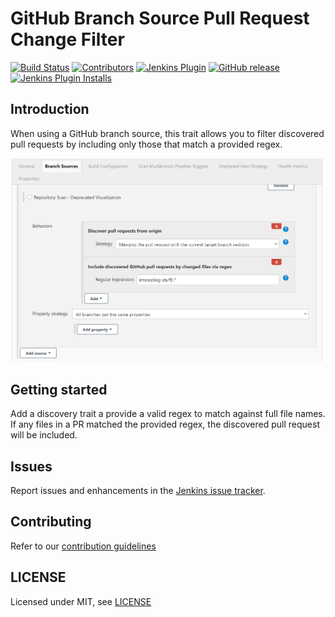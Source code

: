 # GitHub Branch Source Pull Request Change Filter

[![Build Status](https://ci.jenkins.io/job/Plugins/job/github-branch-pr-change-filter-plugin/job/master/badge/icon)](https://ci.jenkins.io/job/Plugins/job/github-branch-pr-change-filter-plugin/job/master/)
[![Contributors](https://img.shields.io/github/contributors/jenkinsci/github-branch-pr-change-filter-plugin.svg)](https://github.com/jenkinsci/github-branch-pr-change-filter-plugin/graphs/contributors)
[![Jenkins Plugin](https://img.shields.io/jenkins/plugin/v/github-branch-pr-change-filter.svg)](https://plugins.jenkins.io/github-branch-pr-change-filter)
[![GitHub release](https://img.shields.io/github/release/jenkinsci/github-branch-pr-change-filter-plugin.svg?label=changelog)](https://github.com/jenkinsci/github-branch-pr-change-filter-plugin/releases/latest)
[![Jenkins Plugin Installs](https://img.shields.io/jenkins/plugin/i/github-branch-pr-change-filter.svg?color=blue)](https://plugins.jenkins.io/github-branch-pr-change-filter)

## Introduction

When using a GitHub branch source, this trait allows you to filter discovered pull requests by including only those that match a provided regex.

![Screenshot of Plugin In Action](media/screenshot_01.png)

## Getting started

Add a discovery trait a provide a valid regex to match against full file names. If any files in a PR matched the provided regex, the discovered pull request will be included.

## Issues

Report issues and enhancements in the [Jenkins issue tracker](https://issues.jenkins-ci.org/).

## Contributing

Refer to our [contribution guidelines](https://github.com/jenkinsci/.github/blob/master/CONTRIBUTING.md)

## LICENSE

Licensed under MIT, see [LICENSE](LICENSE.md)
